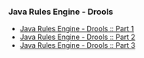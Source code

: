 ### Java Rules Engine - Drools

* [Java Rules Engine - Drools :: Part 1](https://www.polarsparc.com/xhtml/Drools-1.html)
* [Java Rules Engine - Drools :: Part 2](https://www.polarsparc.com/xhtml/Drools-2.html)
* [Java Rules Engine - Drools :: Part 3](https://www.polarsparc.com/xhtml/Drools-3.html)
